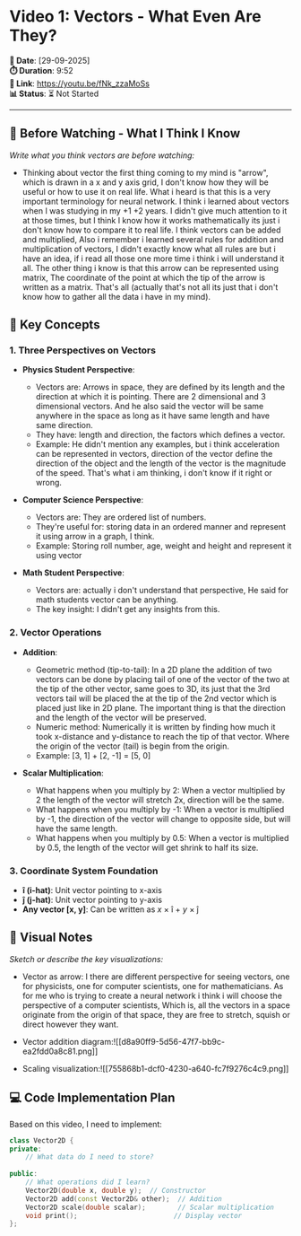 # Video 1: Vectors - What Even Are They?

**📅 Date**: [29-09-2025]  
**⏱️ Duration**: 9:52  
**🔗 Link**: https://youtu.be/fNk_zzaMoSs  
**📊 Status**: ⏳ Not Started

---

## 🎯 Before Watching - What I Think I Know
*Write what you think vectors are before watching:*
- Thinking about vector the first thing coming to my mind is "arrow", which is drawn in a x and y axis grid, I don't know how they will be useful or how to use it on real life. What i heard is that this is a very important terminology for neural network. I think i learned about vectors when I was studying in my +1 +2 years. I didn't give much attention to it at those times, but I think I know how it works mathematically its just i don't know how to compare it to real life.
  I think vectors can be added and multiplied, Also i remember i learned several rules for addition and multiplication of vectors, I didn't exactly know what all rules are but i have an idea, if i read all those one more time i think i will understand it all.
  The other thing i know is that this arrow can be represented using matrix, The coordinate of the point at which the tip of the arrow is written as a matrix.
  That's all (actually that's not all its just that i don't know how to gather all the data i have in my mind).

## 📝 Key Concepts 

### 1. Three Perspectives on Vectors
- **Physics Student Perspective**: 
  - Vectors are: Arrows in space, they are defined by its length and the direction at which it is pointing. There are 2 dimensional and 3 dimensional vectors. And he also said the vector will be same anywhere in the space as long as it have same length and have same direction. 
  - They have: length and direction, the factors which defines a vector.
  - Example: He didn't mention any examples, but i think acceleration can be represented in vectors, direction of the vector define the direction of the object and the length of the vector is the magnitude of the speed. That's what i am thinking, i don't know if it right or wrong.

- **Computer Science Perspective**: 
  - Vectors are: They are ordered list of numbers. 
  - They're useful for: storing data in an ordered manner and represent it using arrow in a graph, I think.
  - Example: Storing roll number, age, weight and height and represent it using vector

- **Math Student Perspective**: 
  - Vectors are: actually i don't understand that perspective, He said for math students vector can be anything. 
  - The key insight: I didn't get any insights from this. 

### 2. Vector Operations
- **Addition**: 
  - Geometric method (tip-to-tail): In a 2D plane the addition of two vectors can be done by placing tail of one of the vector of the two at the tip of the other vector, same goes to 3D, its just that the 3rd vectors tail will be placed the at the tip of the 2nd vector which is placed just like in 2D plane. The important thing is that the direction and the length of the vector will be preserved. 
  - Numeric method: Numerically it is written by finding how much it took x-distance and y-distance to reach the tip of that vector. Where the origin of the vector (tail) is begin from the origin.
  - Example: [3, 1] + [2, -1] = [5, 0]

- **Scalar Multiplication**: 
  - What happens when you multiply by 2: When a vector multiplied by 2 the length of the vector will stretch 2x, direction will be the same. 
  - What happens when you multiply by -1: When a vector is multiplied by -1, the direction of the vector will change to opposite side, but will have the same length.
  - What happens when you multiply by 0.5: When a vector is multiplied by 0.5, the length of the vector will get shrink to half its size. 

### 3. Coordinate System Foundation
- **î (i-hat)**: Unit vector pointing to x-axis
- **ĵ (j-hat)**: Unit vector pointing  to y-axis
- **Any vector [x, y]**: Can be written as _x_ × î + _y_ × ĵ

## 🎨 Visual Notes
*Sketch or describe the key visualizations:*
- Vector as arrow: I there are different perspective for seeing vectors, one for physicists, one for computer scientists, one for mathematicians. As for me who is trying to create a neural network i think i will choose the perspective of a computer scientists, Which is, all the vectors in a space originate from the origin of that space, they are free to stretch, squish or direct however they want.  
- Vector addition diagram:![[d8a90ff9-5d56-47f7-bb9c-ea2fdd0a8c81.png]]
  
- Scaling visualization:![[755868b1-dcf0-4230-a640-fc7f9276c4c9.png]]

## 💻 Code Implementation Plan
Based on this video, I need to implement:
```cpp
class Vector2D {
private:
    // What data do I need to store?
    
public:
    // What operations did I learn?
    Vector2D(double x, double y);  // Constructor
    Vector2D add(const Vector2D& other);  // Addition
    Vector2D scale(double scalar);        // Scalar multiplication  
    void print();                        // Display vector
};